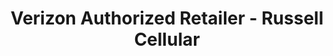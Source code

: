 ---
title: "Verizon Authorized Retailer - Russell Cellular"
url: /lakeway/verizon-authorized-retailer-russell-cellular/
shop: Handy
---